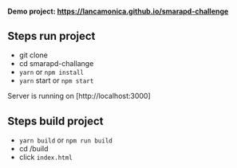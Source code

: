 #### Demo project: https://lancamonica.github.io/smarapd-challenge

## Steps run project

 - git clone
 - cd smarapd-challange 
 - `yarn` or `npm install`
 - `yarn` start or `npm start`


Server is running on [http://localhost:3000]

## Steps build project 

 - `yarn build` or `npm run build`
 - cd /build  
 - click `index.html`
 
 
